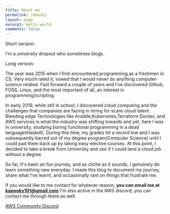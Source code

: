 ```yaml
---
title: About me
permalink: /about/
layout: page
excerpt: Hello world
comments: false
---
```


Short version: 

I'm a university dropout who sometimes blogs.

Long version: 

The year was 2015 when I first encountered programming as a freshmen in CS. Very much rated it, vowed that I would never do anything computer-science related. Fast forward a couple of years and I've discovered Github, FOSS, Linux, and the most important of all, an interest in programming/scripting. 

In early 2019, while still in school, I discovered cloud computing and the challenges that companies are facing in hiring for scare cloud talent. Bleeding edge Technologies like Ansible,Kubernetes,Terraform Docker, and AWS services is what the industry was shifting towards and yet, here I was in university, studying boring functional programming in a dead language(Haskell). During this time, my grades hit a record low and I was subsequently barred out of my degree program(Computer Science) until I could pad them back up by taking easy elective courses. At this point, I decided to take a break from University and see if I could land a cloud job without a degree. 

So far, It's been an fun journey, and as cliche as it sounds, I genuinely do learn something new everyday. I made this blog to document my journey, share what I've learnt, and occasionally rant on things that frustrate me. 

If you would like to me contact for whatever reason, **you can email me at kapooky101@gmail.com** 
I'm also active in the AWS discord, you can contact me through there as well. 

[AWS Community Discord](https://discord.gg/JN9FMbm)


